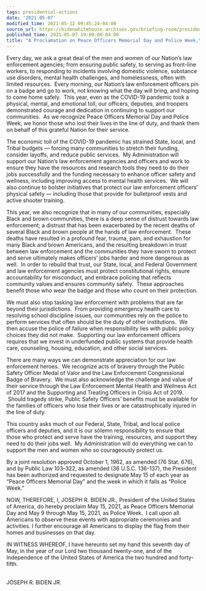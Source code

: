 ```yaml
---
tags: presidential-actions
date: '2021-05-07'
modified_time: 2021-05-12 09:45:24-04:00
source_url: https://bidenwhitehouse.archives.gov/briefing-room/presidential-actions/2021/05/07/a-proclamation-on-peace-officers-memorial-day-and-police-week-2021/
published_time: 2021-05-07 19:00:00-04:00
title: "A Proclamation on Peace Officers Memorial Day and Police Week,\_2021"
---
```

 
Every day, we ask a great deal of the men and women of our Nation’s law
enforcement agencies; from ensuring public safety, to serving as
front-line workers, to responding to incidents involving domestic
violence, substance use disorders, mental health challenges, and
homelessness, often with limited resources.  Every morning, our Nation’s
law enforcement officers pin on a badge and go to work, not knowing what
the day will bring, and hoping to come home safely.  This year, even as
the COVID-19 pandemic took a physical, mental, and emotional toll, our
officers, deputies, and troopers demonstrated courage and dedication in
continuing to support our communities.  As we recognize Peace Officers
Memorial Day and Police Week, we honor those who lost their lives in the
line of duty, and thank them on behalf of this grateful Nation for their
service.

The economic toll of the COVID-19 pandemic has strained State, local,
and Tribal budgets — forcing many communities to stretch their funding,
consider layoffs, and reduce public services.  My Administration will
support our Nation’s law enforcement agencies and officers and work to
ensure they have the resources and research tools they need to do their
jobs successfully and the funding necessary to enhance officer safety
and wellness, including improving access to mental health services.  We
will also continue to bolster initiatives that protect our law
enforcement officers’ physical safety — including those that provide for
bulletproof vests and active shooter training. 

This year, we also recognize that in many of our communities, especially
Black and brown communities, there is a deep sense of distrust towards
law enforcement; a distrust that has been exacerbated by the recent
deaths of several Black and brown people at the hands of law
enforcement.  These deaths have resulted in a profound fear, trauma,
pain, and exhaustion for many Black and brown Americans, and the
resulting breakdown in trust between law enforcement and the communities
they have sworn to protect and serve ultimately makes officers’ jobs
harder and more dangerous as well.  In order to rebuild that trust, our
State, local, and Federal Government and law enforcement agencies must
protect constitutional rights, ensure accountability for misconduct, and
embrace policing that reflects community values and ensures community
safety.  These approaches benefit those who wear the badge and those who
count on their protection.

We must also stop tasking law enforcement with problems that are far
beyond their jurisdictions.  From providing emergency health care to
resolving school discipline issues, our communities rely on the police
to perform services that often should be the duty of other institutions.
 We then accuse the police of failure when responsibility lies with
public policy choices they did not make.  Supporting our law enforcement
officers requires that we invest in underfunded public systems that
provide health care, counseling, housing, education, and other social
services.

There are many ways we can demonstrate appreciation for our law
enforcement heroes.  We recognize acts of bravery through the Public
Safety Officer Medal of Valor and the Law Enforcement Congressional
Badge of Bravery.  We must also acknowledge the challenge and value of
their service through the Law Enforcement Mental Health and Wellness Act
of 2017 and the Supporting and Treating Officers in Crisis Act of 2019.
 Should tragedy strike, Public Safety Officers’ benefits must be
available for the families of officers who lose their lives or are
catastrophically injured in the line of duty.

This country asks much of our Federal, State, Tribal, and local police
officers and deputies, and it is our solemn responsibility to ensure
that those who protect and serve have the training, resources, and
support they need to do their jobs well.  My Administration will do
everything we can to support the men and women who so courageously
protect us. 

By a joint resolution approved October 1, 1962, as amended (76 Stat.
676), and by Public Law 103-322, as amended (36 U.S.C. 136-137), the
President has been authorized and requested to designate May 15 of each
year as “Peace Officers Memorial Day” and the week in which it falls as
“Police Week.”

NOW, THEREFORE, I, JOSEPH R. BIDEN JR., President of the United States
of America, do hereby proclaim May 15, 2021, as Peace Officers Memorial
Day and May 9 through May 15, 2021, as Police Week.  I call upon all
Americans to observe these events with appropriate ceremonies and
activities. I further encourage all Americans to display the flag from
their homes and businesses on that day.

IN WITNESS WHEREOF, I have hereunto set my hand this seventh day of May,
in the year of our Lord two thousand twenty-one, and of the Independence
of the United States of America the two hundred and forty-fifth.  
                             

JOSEPH R. BIDEN JR.

